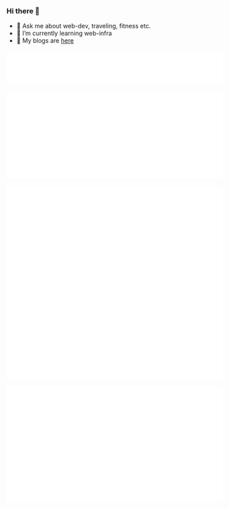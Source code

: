 ### Hi there 👋

- 💬 Ask me about web-dev, traveling, fitness etc.
- 🌱 I’m currently learning web-infra
- 📜 My blogs are [here](https://medium.com/@vaibhav_kumar)

 ![Metrics](/metrics.plugin.topics.icons.svg)
 
 ![Metrics](/metrics.plugin.wakatime.svg)
 
 ![Metrics](/metrics.plugin.screenshot.svg)

 ![Metrics](/metrics.plugin.stock.svg)

